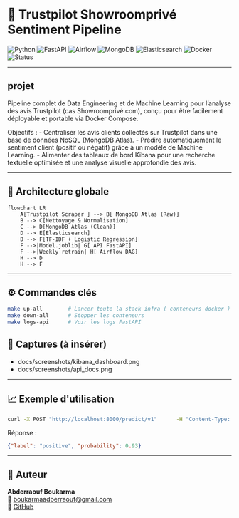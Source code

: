 
# 🧠 Trustpilot Showroomprivé Sentiment Pipeline

![Python](https://img.shields.io/badge/Python-3.12-blue)
![FastAPI](https://img.shields.io/badge/FastAPI-API%20REST-green)
![Airflow](https://img.shields.io/badge/Airflow-Orchestration-orange)
![MongoDB](https://img.shields.io/badge/MongoDB-Atlas-brightgreen)
![Elasticsearch](https://img.shields.io/badge/Elasticsearch-Search-yellow)
![Docker](https://img.shields.io/badge/Docker-Compose-lightblue)
![Status](https://img.shields.io/badge/Status-Stable-success)

---

## projet

Pipeline complet de Data Engineering et de Machine Learning pour l’analyse des avis Trustpilot (cas Showroomprivé.com), conçu pour être facilement déployable et portable via Docker Compose. 

Objectifs : 
    - Centraliser les avis clients collectés sur Trustpilot dans une base de données NoSQL (MongoDB Atlas).
    - Prédire automatiquement le sentiment client (positif ou négatif) grâce à un modèle de Machine Learning.
    - Alimenter des tableaux de bord Kibana pour une recherche textuelle optimisée et une analyse visuelle approfondie des avis.

---

## 🧩 Architecture globale
```mermaid
flowchart LR
    A[Trustpilot Scraper ] --> B[ MongoDB Atlas (Raw)]
    B --> C[Nettoyage & Normalisation]
    C --> D[MongoDB Atlas (Clean)]
    D --> E[Elasticsearch]
    D --> F[TF-IDF + Logistic Regression]
    F -->|Model.joblib| G[ API FastAPI]
    F -->|Weekly retrain| H[ Airflow DAG]
    H --> D
    H --> F
```
---

## ⚙️ Commandes clés
```bash
make up-all        # Lancer toute la stack infra ( conteneurs docker )
make down-all      # Stopper les conteneurs
make logs-api      # Voir les logs FastAPI
```

## 📸 Captures (à insérer)
- docs/screenshots/kibana_dashboard.png
- docs/screenshots/api_docs.png

---

## 📈 Exemple d'utilisation
```bash
curl -X POST "http://localhost:8000/predict/v1"      -H "Content-Type: application/json"      -d '{"text": "Livraison rapide et produit conforme"}'
```
Réponse :
```json
{"label": "positive", "probability": 0.93}
```

---

## 🧱 Auteur
**Abderraouf Boukarma**  
📧 boukarmaadberraouf@gmail.com  
🔗 [GitHub](https://github.com/AbderraoufBou14)

